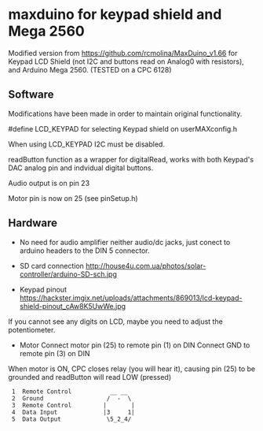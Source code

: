 
# maxduino for keypad shield and Mega 2560

Modified version from https://github.com/rcmolina/MaxDuino_v1.66 for Keypad LCD Shield (not I2C and buttons read on Analog0 with resistors), and Arduino Mega 2560.
(TESTED on a CPC 6128)


## Software

Modifications have been made in order to maintain original functionality.

#define LCD_KEYPAD for selecting Keypad shield on userMAXconfig.h

When using LCD_KEYPAD I2C must be disabled.

readButton function as a wrapper for digitalRead, works with both Keypad's DAC analog pin and indvidual digital buttons.

Audio output is on pin 23

Motor pin is now on 25 (see pinSetup.h)

## Hardware

- No need for audio amplifier neither audio/dc jacks, just conect to arduino headers to the DIN 5 connector.

- SD card connection http://house4u.com.ua/photos/solar-controller/arduino-SD-sch.jpg

- Keypad pinout https://hackster.imgix.net/uploads/attachments/869013/lcd-keypad-shield-pinout_cAw8K5UwWe.jpg

If you cannot see any digits on LCD, maybe you need to adjust the potentiometer.

 - Motor
Connect motor pin (25) to remote pin (1) on DIN
Connect GND to remote pin (3) on DIN

When motor is ON, CPC closes relay (you will hear it), causing pin (25) to be grounded and readButton will read LOW (pressed)

```
 1  Remote Control           __ __
 2  Ground                  /  -  \
 3  Remote Control         |       |
 4  Data Input             |3     1|
 5  Data Output             \5_2_4/
 ```




